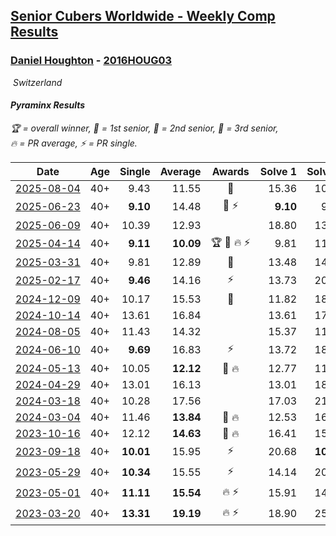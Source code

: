 <style>table {white-space: nowrap;}</style>
<link rel="stylesheet" type="text/css" href="/scw-comp/css/flags.css" />

## [Senior Cubers Worldwide - Weekly Comp Results](/scw-comp/results/)
### [Daniel Houghton](README.md) - [2016HOUG03](https://www.worldcubeassociation.org/persons/2016HOUG03?event=pyram)

<i class="flag flag-CH" />&nbsp;Switzerland

#### Pyraminx Results

<span style="white-space: nowrap;">🏆 = overall winner</span>, <span style="white-space: nowrap;">🥇 = 1st senior</span>, <span style="white-space: nowrap;">🥈 = 2nd senior</span>, <span style="white-space: nowrap;">🥉 = 3rd senior</span>, <span style="white-space: nowrap;">🔥 = PR average</span>, <span style="white-space: nowrap;">⚡ = PR single</span>.

| Date | Age | Single | Average | Awards | Solve 1 | Solve 2 | Solve 3 | Solve 4 | Solve 5 | Video |
| :--: | :--: | --: | --: | :--: | --: | --: | --: | --: | --: | :-- |
| [2025-08-04](../../results/2025-08-04/pyram.md) | 40+ | 9.43 | 11.55 | 🥉 | 15.36 | 10.53 | 10.05 | 9.43 | 14.08 | [Desktop](https://www.facebook.com/events/773476181922397/permalink/784417877494894) / [Mobile](https://m.facebook.com/events/773476181922397?view=permalink&id=784417877494894) |
| [2025-06-23](../../results/2025-06-23/pyram.md) | 40+ | **9.10** | 14.48 | 🥉 ⚡ | **9.10** | 9.80 | 18.22 | 31.37 | 15.42 | [Desktop](https://www.facebook.com/events/1800949017165375/permalink/1811447902782153) / [Mobile](https://m.facebook.com/events/1800949017165375?view=permalink&id=1811447902782153) |
| [2025-06-09](../../results/2025-06-09/pyram.md) | 40+ | 10.39 | 12.93 |  | 18.80 | 13.14 | 11.22 | 14.42 | 10.39 | [Desktop](https://www.facebook.com/events/1216240666866597/permalink/1224673756023288) / [Mobile](https://m.facebook.com/events/1216240666866597?view=permalink&id=1224673756023288) |
| [2025-04-14](../../results/2025-04-14/pyram.md) | 40+ | **9.11** | **10.09** | 🏆 🥇 🔥 ⚡ | 9.81 | 11.11 | 10.29 | **9.11** | 10.16 | [Desktop](https://www.facebook.com/events/537297682750471/permalink/543020452178194) / [Mobile](https://m.facebook.com/events/537297682750471?view=permalink&id=543020452178194) |
| [2025-03-31](../../results/2025-03-31/pyram.md) | 40+ | 9.81 | 12.89 | 🥉 | 13.48 | 14.47 | 11.58 | 9.81 | 13.60 | [Desktop](https://www.facebook.com/events/675467158281524/permalink/679938217834418) / [Mobile](https://m.facebook.com/events/675467158281524?view=permalink&id=679938217834418) |
| [2025-02-17](../../results/2025-02-17/pyram.md) | 40+ | **9.46** | 14.16 | ⚡ | 13.73 | 20.46 | 17.38 | 11.36 | **9.46** | [Desktop](https://www.facebook.com/events/3910571685857249/permalink/3916450235269394) / [Mobile](https://m.facebook.com/events/3910571685857249?view=permalink&id=3916450235269394) |
| [2024-12-09](../../results/2024-12-09/pyram.md) | 40+ | 10.17 | 15.53 | 🥉 | 11.82 | 18.34 | 16.44 | 19.99 | 10.17 | [Desktop](https://www.facebook.com/events/597699649435295/permalink/606343651904228) / [Mobile](https://m.facebook.com/events/597699649435295?view=permalink&id=606343651904228) |
| [2024-10-14](../../results/2024-10-14/pyram.md) | 40+ | 13.61 | 16.84 |  | 13.61 | 17.66 | 18.92 | 31.70 | 13.95 | [Desktop](https://www.facebook.com/events/574257274950611/permalink/579806627729009) / [Mobile](https://m.facebook.com/events/574257274950611?view=permalink&id=579806627729009) |
| [2024-08-05](../../results/2024-08-05/pyram.md) | 40+ | 11.43 | 14.32 |  | 15.37 | 11.43 | 21.06 | 13.96 | 13.62 | [Desktop](https://www.facebook.com/events/2580397835477735/permalink/2585999074917611) / [Mobile](https://m.facebook.com/events/2580397835477735?view=permalink&id=2585999074917611) |
| [2024-06-10](../../results/2024-06-10/pyram.md) | 40+ | **9.69** | 16.83 | ⚡ | 13.72 | 18.81 | 19.87 | **9.69** | 17.97 | [Desktop](https://www.facebook.com/events/814120963986407/permalink/822090483189455) / [Mobile](https://m.facebook.com/events/814120963986407?view=permalink&id=822090483189455) |
| [2024-05-13](../../results/2024-05-13/pyram.md) | 40+ | 10.05 | **12.12** | 🥈 🔥 | 12.77 | 11.72 | 16.57 | 11.86 | 10.05 | [Desktop](https://www.facebook.com/events/964772741968025/permalink/971313727980593) / [Mobile](https://m.facebook.com/events/964772741968025?view=permalink&id=971313727980593) |
| [2024-04-29](../../results/2024-04-29/pyram.md) | 40+ | 13.01 | 16.13 |  | 13.01 | 18.81 | DNF | 14.31 | 15.26 | [Desktop](https://www.facebook.com/events/1658891934647799/permalink/1665346630668996) / [Mobile](https://m.facebook.com/events/1658891934647799?view=permalink&id=1665346630668996) |
| [2024-03-18](../../results/2024-03-18/pyram.md) | 40+ | 10.28 | 17.56 |  | 17.03 | 21.50 | 17.15 | 10.28 | 18.49 | [Desktop](https://www.facebook.com/events/424084876660275/permalink/431793925889370) / [Mobile](https://m.facebook.com/events/424084876660275?view=permalink&id=431793925889370) |
| [2024-03-04](../../results/2024-03-04/pyram.md) | 40+ | 11.46 | **13.84** | 🥉 🔥 | 12.53 | 16.46 | 12.54 | 17.89 | 11.46 | [Desktop](https://www.facebook.com/events/424128753424901/permalink/430588669445576) / [Mobile](https://m.facebook.com/events/424128753424901?view=permalink&id=430588669445576) |
| [2023-10-16](../../results/2023-10-16/pyram.md) | 40+ | 12.12 | **14.63** | 🥈 🔥 | 16.41 | 15.33 | 13.90 | 14.66 | 12.12 | [Desktop](https://www.facebook.com/events/1393317244902153/permalink/1399784730922071) / [Mobile](https://m.facebook.com/events/1393317244902153?view=permalink&id=1399784730922071) |
| [2023-09-18](../../results/2023-09-18/pyram.md) | 40+ | **10.01** | 15.95 | ⚡ | 20.68 | **10.01** | 14.84 | 17.85 | 15.16 | [Desktop](https://www.facebook.com/events/2641073766048109/permalink/2659177644237721) / [Mobile](https://m.facebook.com/events/2641073766048109?view=permalink&id=2659177644237721) |
| [2023-05-29](../../results/2023-05-29/pyram.md) | 40+ | **10.34** | 15.55 | ⚡ | 14.14 | 20.81 | **10.34** | 14.98 | 17.53 | [Desktop](https://www.facebook.com/events/3552780501633678/permalink/3559185937659801) / [Mobile](https://m.facebook.com/events/3552780501633678?view=permalink&id=3559185937659801) |
| [2023-05-01](../../results/2023-05-01/pyram.md) | 40+ | **11.11** | **15.54** | 🔥 ⚡ | 15.91 | 14.89 | 18.34 | **11.11** | 15.81 | [Desktop](https://www.facebook.com/events/1407988503335303/permalink/1414419589358861) / [Mobile](https://m.facebook.com/events/1407988503335303?view=permalink&id=1414419589358861) |
| [2023-03-20](../../results/2023-03-20/pyram.md) | 40+ | **13.31** | **19.19** | 🔥 ⚡ | 18.90 | 25.95 | 22.24 | **13.31** | 16.42 | [Desktop](https://www.facebook.com/events/171663595723883/permalink/176301028593473) / [Mobile](https://m.facebook.com/events/171663595723883?view=permalink&id=176301028593473) |


<!-- Global site tag (gtag.js) - Google Analytics -->
<script async src="https://www.googletagmanager.com/gtag/js?id=UA-86348435-3"></script>
<script>window.dataLayer = window.dataLayer || []; function gtag() {dataLayer.push(arguments);} gtag('js', new Date()); gtag('config', 'UA-86348435-3');</script>
